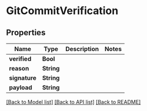 # GitCommitVerification

## Properties
Name | Type | Description | Notes
------------ | ------------- | ------------- | -------------
**verified** | **Bool** |  | 
**reason** | **String** |  | 
**signature** | **String** |  | 
**payload** | **String** |  | 

[[Back to Model list]](../README.md#documentation-for-models) [[Back to API list]](../README.md#documentation-for-api-endpoints) [[Back to README]](../README.md)


